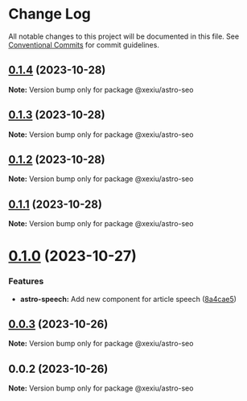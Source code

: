 # Change Log

All notable changes to this project will be documented in this file.
See [Conventional Commits](https://conventionalcommits.org) for commit guidelines.

## [0.1.4](https://github.com/xexiu/astro-components/compare/@xexiu/astro-seo@0.1.3...@xexiu/astro-seo@0.1.4) (2023-10-28)

**Note:** Version bump only for package @xexiu/astro-seo





## [0.1.3](https://github.com/xexiu/astro-components/compare/@xexiu/astro-seo@0.1.2...@xexiu/astro-seo@0.1.3) (2023-10-28)

**Note:** Version bump only for package @xexiu/astro-seo





## [0.1.2](https://github.com/xexiu/astro-components/compare/@xexiu/astro-seo@0.1.1...@xexiu/astro-seo@0.1.2) (2023-10-28)

**Note:** Version bump only for package @xexiu/astro-seo





## [0.1.1](https://github.com/xexiu/astro-components/compare/@xexiu/astro-seo@0.1.0...@xexiu/astro-seo@0.1.1) (2023-10-28)

**Note:** Version bump only for package @xexiu/astro-seo





# [0.1.0](https://github.com/xexiu/astro-components/compare/@xexiu/astro-seo@0.0.3...@xexiu/astro-seo@0.1.0) (2023-10-27)


### Features

* **astro-speech:** Add new component for article speech ([8a4cae5](https://github.com/xexiu/astro-components/commit/8a4cae588530d3ac88f5298f7a2265572d3ef92d))





## [0.0.3](https://github.com/xexiu/astro-components/compare/@xexiu/astro-seo@0.0.2...@xexiu/astro-seo@0.0.3) (2023-10-26)

**Note:** Version bump only for package @xexiu/astro-seo





## 0.0.2 (2023-10-26)

**Note:** Version bump only for package @xexiu/astro-seo
